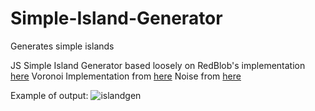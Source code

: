 # Simple-Island-Generator
Generates simple islands 

JS Simple Island Generator based loosely on RedBlob's implementation [here](https://github.com/redblobgames/mapgen2/)
Voronoi Implementation from [here](https://github.com/gorhill/Javascript-Voronoi)
Noise from [here](https://github.com/josephg/noisejs)

Example of output:
![islandgen](https://user-images.githubusercontent.com/1339123/71481093-63515700-27f4-11ea-9087-a10b5d0f849d.gif)

